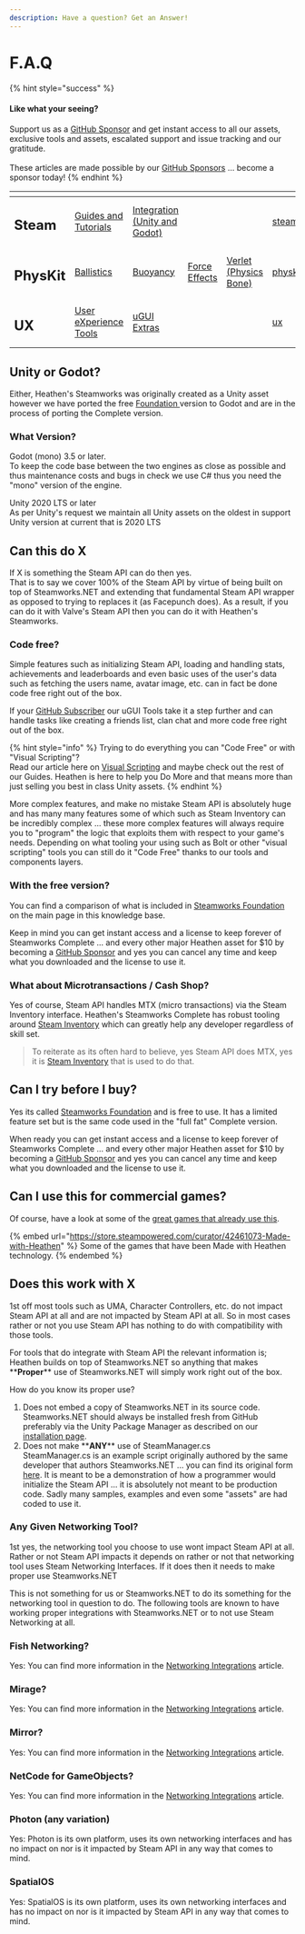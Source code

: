 ```yaml
---
description: Have a question? Get an Answer!
---
```


# F.A.Q

{% hint style="success" %}
#### Like what your seeing?

Support us as a [GitHub Sponsor](../../) and get instant access to all our assets, exclusive tools and assets, escalated support and issue tracking and our gratitude.\
\
These articles are made possible by our [GitHub Sponsors](../../) ... become a sponsor today!
{% endhint %}

<table data-view="cards"><thead><tr><th></th><th></th><th></th><th></th><th></th><th data-hidden data-card-target data-type="content-ref"></th><th data-hidden data-card-cover data-type="files"></th></tr></thead><tbody><tr><td><h2>Steam</h2></td><td><a href="../../company/concepts/steam/">Guides and Tutorials</a></td><td><a href="./">Integration (Unity and Godot)</a></td><td></td><td></td><td><a href="../../company/concepts/steam/">steam</a></td><td><a href="../../.gitbook/assets/Steamworks Card.png">Steamworks Card.png</a></td></tr><tr><td><h2>PhysKit</h2></td><td><a href="../physkit/learning/sample-scenes/1-ballistic-basics.md">Ballistics</a></td><td><a href="../physkit/learning/sample-scenes/1-buoyancy-example.md">Buoyancy</a></td><td><a href="../physkit/learning/sample-scenes/1-force-effect-fields.md">Force Effects</a></td><td><a href="../physkit/learning/sample-scenes/2-verlet-spring-skinned-mesh.md">Verlet (Physics Bone)</a></td><td><a href="../physkit/">physkit</a></td><td><a href="../../.gitbook/assets/PhysKit Card.png">PhysKit Card.png</a></td></tr><tr><td><h2>UX</h2></td><td><a href="../ux/learning/core-concepts/">User eXperience Tools</a></td><td><a href="../ux/learning/ugui-extras/">uGUI Extras</a></td><td></td><td></td><td><a href="../ux/">ux</a></td><td><a href="../../.gitbook/assets/Splash Screen (1).png">Splash Screen (1).png</a></td></tr></tbody></table>

## Unity or Godot?

Either, Heathen's Steamworks was originally created as a Unity asset however we have ported the free [Foundation ](https://github.com/heathen-engineering/SteamworksFoundation)version to Godot and are in the process of porting the Complete version.

### What Version?

Godot (mono) 3.5 or later. \
To keep the code base between the two engines as close as possible and thus maintenance costs and bugs in check we use C# thus you need the "mono" version of the engine.

Unity 2020 LTS or later\
As per Unity's request we maintain all Unity assets on the oldest in support Unity version at current that is 2020 LTS

## Can this do X

If X is something the Steam API can do then yes.\
That is to say we cover 100% of the Steam API by virtue of being built on top of Steamworks.NET and extending that fundamental Steam API wrapper as opposed to trying to replaces it (as Facepunch does). As a result, if you can do it with Valve's Steam API then you can do it with Heathen's Steamworks.

### Code free?

Simple features such as initializing Steam API, loading and handling stats, achievements and leaderboards and even basic uses of the user's data such as fetching the users name, avatar image, etc. can in fact be done code free right out of the box.

If your [GitHub Subscriber](../../) our uGUI Tools take it a step further and can handle tasks like creating a friends list, clan chat and more code free right out of the box.

{% hint style="info" %}
Trying to do everything you can "Code Free" or with "Visual Scripting"?\
Read our article here on [Visual Scripting](../../company/concepts/development/visual-scripting.md) and maybe check out the rest of our Guides. Heathen is here to help you Do More and that means more than just selling you best in class Unity assets.
{% endhint %}

More complex features, and make no mistake Steam API is absolutely huge and has many many features some of which such as Steam Inventory can be incredibly complex ... these more complex features will always require you to "program" the logic that exploits them with respect to your game's needs. Depending on what tooling your using such as Bolt or other "visual scripting" tools you can still do it "Code Free" thanks to our tools and components layers.

### With the free version?

You can find a comparison of what is included in [Steamworks Foundation](./#feature-comparison) on the main page in this knowledge base.&#x20;

Keep in mind you can get instant access and a license to keep forever of Steamworks Complete ... and every other major Heathen asset for $10 by becoming a [GitHub Sponsor](../../) and yes you can cancel any time and keep what you downloaded and the license to use it.

### What about Microtransactions / Cash Shop?

Yes of course, Steam API handles MTX (micro transactions) via the Steam Inventory interface. Heathen's Steamworks Complete has robust tooling around [Steam Inventory](../../company/concepts/steam/steamworks/inventory/) which can greatly help any developer regardless of skill set.

> To reiterate as its often hard to believe, yes Steam API does MTX, yes it is [Steam Inventory](../../company/concepts/steam/steamworks/inventory/) that is used to do that.

## Can I try before I buy?

Yes its called [Steamworks Foundation](https://github.com/heathen-engineering/SteamworksFoundation) and is free to use. It has a limited feature set but is the same code used in the "full fat" Complete version.&#x20;

When ready you can get instant access and a license to keep forever of Steamworks Complete ... and every other major Heathen asset for $10 by becoming a [GitHub Sponsor](../../) and yes you can cancel any time and keep what you downloaded and the license to use it.

## Can I use this for commercial games?

Of course, have a look at some of the [great games that already use this](https://store.steampowered.com/curator/42461073-Made-with-Heathen).

{% embed url="https://store.steampowered.com/curator/42461073-Made-with-Heathen" %}
Some of the games that have been Made with Heathen technology.
{% endembed %}

## Does this work with X

1st off most tools such as UMA, Character Controllers, etc. do not impact Steam API at all and are not impacted by Steam API at all. So in most cases rather or not you use Steam API has nothing to do with compatibility with those tools.

For tools that do integrate with Steam API the relevant information is; Heathen builds on top of Steamworks.NET so anything that makes \*\***Proper**\*\* use of Steamworks.NET will simply work right out of the box.

How do you know its proper use?

1. Does not embed a copy of Steamworks.NET in its source code. Steamworks.NET should always be installed fresh from GitHub preferably via the Unity Package Manager as described on our [installation page](unity/installation/prerequisites.md#steamworks.net).
2. Does not make \*\***ANY**\*\* use of SteamManager.cs\
   SteamManager.cs is an example script originally authored by the same developer that authors Steamworks.NET ... you can find its original form [here](https://github.com/rlabrecque/Steamworks.NET-Example). It is meant to be a demonstration of how a programmer would initialize the Steam API ... it is absolutely not meant to be production code. Sadly many samples, examples and even some "assets" are had coded to use it.

### Any Given Networking Tool?

1st yes, the networking tool you choose to use wont impact Steam API at all. Rather or not Steam API impacts it depends on rather or not that networking tool uses Steam Networking Interfaces. If it does then it needs to make proper use Steamworks.NET&#x20;

This is not something for us or Steamworks.NET to do its something for the networking tool in question to do. The following tools are known to have working proper integrations with Steamworks.NET or to not use Steam Networking at all.

### Fish Networking?

Yes: You can find more information in the [Networking Integrations](unity/installation/networking-integrations.md) article.

### Mirage?

Yes: You can find more information in the [Networking Integrations](unity/installation/networking-integrations.md) article.

### Mirror?

Yes: You can find more information in the [Networking Integrations](unity/installation/networking-integrations.md) article.

### NetCode for GameObjects?

Yes: You can find more information in the [Networking Integrations](unity/installation/networking-integrations.md) article.

### Photon (any variation)

Yes: Photon is its own platform, uses its own networking interfaces and has no impact on nor is it impacted by Steam API in any way that comes to mind.

### SpatialOS

Yes: SpatialOS is its own platform, uses its own networking interfaces and has no impact on nor is it impacted by Steam API in any way that comes to mind.
